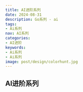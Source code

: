 ```yaml
---
title: AI进阶系列
date: 2024-08-31
description: Go系列 - ai
tags:
- Ai系列
nav: AI系列
categories:
- AI进阶
keywords:
- Ai系列
- Ai系列
image: post/design/colorhunt.jpg
---
```


## AI进阶系列